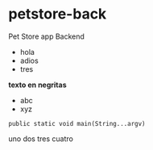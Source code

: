 # petstore-back
Pet Store app Backend

* hola
* adios
* tres

**texto en negritas**
- abc
- xyz

`public static void main(String...argv)`

uno
dos
tres
cuatro